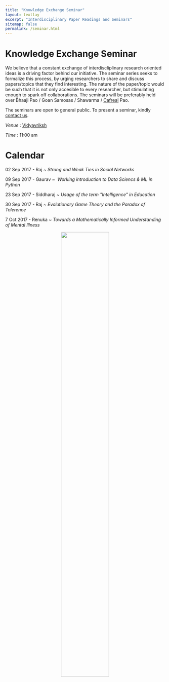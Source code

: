 ```yaml
---
title: "Knowledge Exchange Seminar"
layout: textlay
excerpt: "Interdisciplinary Paper Readings and Seminars"
sitemap: false
permalink: /seminar.html
---
```


# Knowledge Exchange Seminar

We believe that a constant exchange of interdiscliplinary research oriented ideas is a driving factor behind our initiative. The seminar series seeks to formalize this process, by urging researchers to share and discuss papers/topics that they find interesting. The nature of the paper/topic would be such that it is not only accesible to every researcher, but stimulating enough to spark off collaborations. The seminars will be preferably held over Bhaaji Pao / Goan Samosas / Shawarma / [Cafreal](https://en.wikipedia.org/wiki/Cafreal) Pao. 

The seminars are open to general public. To present a seminar, kindly [contact us](mailto:rajkunkolienkar@gmail.com). 

<i> Venue </i> : [Vidyavriksh](https://goo.gl/maps/pUZPhZR2xV62)

<i> Time </i> : 11:00 am

#  Calendar

02 Sep 2017 - Raj ~ <i> Strong and Weak Ties in Social Networks </i> 

09 Sep 2017 - Gaurav ~ <i>  Working introduction to Data Sciencs & ML in Python </i>

23 Sep 2017 - Siddharaj ~ <i> Usage of the term "Intelligence" in Education </i>

30 Sep 2017 - Raj ~ <i> Evolutionary Game Theory and the Paradox of Tolerence </i>

7 Oct 2017 - Renuka ~ <i>  Towards a Mathematically Informed Understanding of Mental Illness </i>

<center>
<figure>
<img src="{{ site.url }}{{ site.baseurl }}/images/urbancafe.jpg" width="60%">
</figure>
</center>

